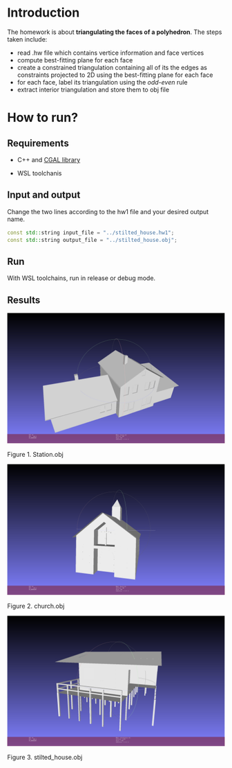 # Introduction

The homework is about **triangulating the faces of a polyhedron**. The steps taken include:

- read .hw file which contains vertice information and face vertices
- compute best-fitting plane for each face
- create a constrained triangulation containing all of its the edges as constraints projected to 2D using the best-fitting plane for each face
- for each face, label its triangulation using the *odd-even* rule
- extract interior triangulation and store them to obj file



# How to run?

## Requirements

- C++ and [CGAL library](https://www.cgal.org/)

- WSL toolchanis

## Input and output

Change the two lines according to the hw1 file and your desired output name.

```c++
const std::string input_file = "../stilted_house.hw1";
const std::string output_file = "../stilted_house.obj";
```

## Run

With WSL toolchains, run in release or debug mode.

## Results

![station.obj](./assets/image-20230302233803611.png)

Figure 1. Station.obj



![image-20230302233941510](./assets/image-20230302233941510.png)

Figure 2. church.obj



![image-20230302234027758](./assets/image-20230302234027758.png)

Figure 3. stilted_house.obj